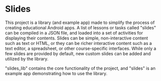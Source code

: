 # Slides
This project is a library (and example app) made to simplify the process of creating educational Android apps. 
A list of lessons or tasks called "slides" can be compiled in a JSON file, and loaded into a set of activities for displaying their contents.
Slides can be simple, non-interactive content such as text or HTML, or they can be richer interactive content such as a text editor,
a spreadsheet, or other course-specific interfaces. While only a few slides are provided by default, new custom slides can be added and
utilized by the library.

"slides_lib" contains the core functionality of the project, and "slides" is an example app demonstrating how to use the library.
